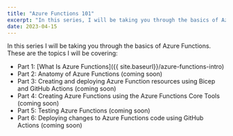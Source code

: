 ```yaml
---
title: "Azure Functions 101"
excerpt: "In this series, I will be taking you through the basics of Azure Functions."
date: 2023-04-15
---
```


In this series I will be taking you through the basics of Azure Functions. These are the topics I will be covering:

- Part 1: [What Is Azure Functions]({{ site.baseurl}}/azure-functions-intro)
- Part 2: Anatomy of Azure Functions (coming soon)
- Part 3: Creating and deploying Azure Function resources using Bicep and GitHub Actions (coming soon)
- Part 4: Creating Azure Functions using the Azure Functions Core Tools (coming soon)
- Part 5: Testing Azure Functions (coming soon)
- Part 6: Deploying changes to Azure Functions code using GitHub Actions (coming soon)
